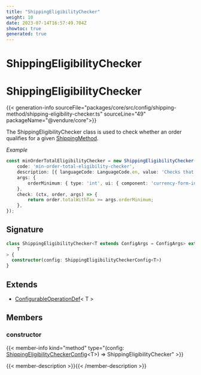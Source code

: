 ```yaml
---
title: "ShippingEligibilityChecker"
weight: 10
date: 2023-07-14T16:57:49.704Z
showtoc: true
generated: true
---
```

<!-- This file was generated from the Vendure source. Do not modify. Instead, re-run the "docs:build" script -->

# ShippingEligibilityChecker
<div class="symbol">


# ShippingEligibilityChecker

{{< generation-info sourceFile="packages/core/src/config/shipping-method/shipping-eligibility-checker.ts" sourceLine="49" packageName="@vendure/core">}}

The ShippingEligibilityChecker class is used to check whether an order qualifies for a
given <a href='/typescript-api/entities/shipping-method#shippingmethod'>ShippingMethod</a>.

*Example*

```ts
const minOrderTotalEligibilityChecker = new ShippingEligibilityChecker({
    code: 'min-order-total-eligibility-checker',
    description: [{ languageCode: LanguageCode.en, value: 'Checks that the order total is above some minimum value' }],
    args: {
        orderMinimum: { type: 'int', ui: { component: 'currency-form-input' } },
    },
    check: (ctx, order, args) => {
        return order.totalWithTax >= args.orderMinimum;
    },
});
```

## Signature

```TypeScript
class ShippingEligibilityChecker<T extends ConfigArgs = ConfigArgs> extends ConfigurableOperationDef<
    T
> {
  constructor(config: ShippingEligibilityCheckerConfig<T>)
}
```
## Extends

 * <a href='/typescript-api/configurable-operation-def/#configurableoperationdef'>ConfigurableOperationDef</a>&#60;     T &#62;


## Members

### constructor

{{< member-info kind="method" type="(config: <a href='/typescript-api/shipping/shipping-eligibility-checker-config#shippingeligibilitycheckerconfig'>ShippingEligibilityCheckerConfig</a>&#60;T&#62;) => ShippingEligibilityChecker"  >}}

{{< member-description >}}{{< /member-description >}}


</div>
